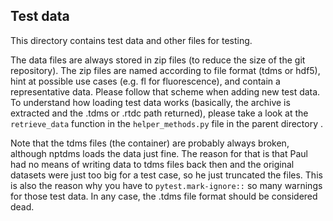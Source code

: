 ## Test data

This directory contains test data and other files for testing.

The data files are always stored in zip files (to reduce the size of the git
repository). The zip files are named according to file format (tdms or hdf5),
hint at possible use cases (e.g. fl for fluorescence), and contain a
representative data. Please follow that scheme when adding new test data.
To understand how loading test data works (basically, the archive is extracted
and the .tdms or .rtdc path returned), please take a look at the
`retrieve_data` function in the `helper_methods.py` file in the parent
directory .

Note that the tdms files (the container) are probably always broken, although
nptdms loads the data just fine. The reason for that is that Paul had no
means of writing data to tdms files back then and the original datasets were
just too big for a test case, so he just truncated the files. This is also
the reason why you have to `pytest.mark-ignore::` so many warnings for those
test data. In any case, the .tdms file format should be considered dead.
